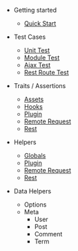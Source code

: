 - Getting started
    - [Quick Start](quickstart.md)

- Test Cases
    - [Unit Test](/test-cases/unit-test.md)
    - [Module Test](/test-cases/module-test.md)
    - [Ajax Test](/test-cases/ajax-test.md)
    - [Rest Route Test](/test-cases/rest-route-test.md)

- Traits / Assertions
    - [Assets](/traits/assets.md)
    - [Hooks](/traits/hooks.md)
    - [Plugin](/traits/plugin.md)
    - [Remote Request](/traits/hooks.md)
    - [Rest](/traits/hooks.md)

- Helpers
    - [Globals](/helpers/globals.md)
    - [Plugin](assets.md)
    - [Remote Request](assets.md)
    - [Rest](assets.md)
    

- Data Helpers
    - Options
    - Meta
        - User
        - Post
        - Comment
        - Term


